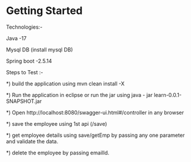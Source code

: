 # Getting Started

Technologies:-

Java -17

Mysql DB (install mysql DB)

Spring boot -2.5.14


Steps to Test :-

*) build the application using mvn clean install -X

*) Run the application in eclipse or run the jar using java - jar learn-0.0.1-SNAPSHOT.jar

*) Open http://localhost:8080/swagger-ui.html#/controller in any browser

*) save the employee using 1st api (/save)

*) get employee details using save/getEmp by passing any one parameter and validate the data.

*) delete the employee by passing emailId.



